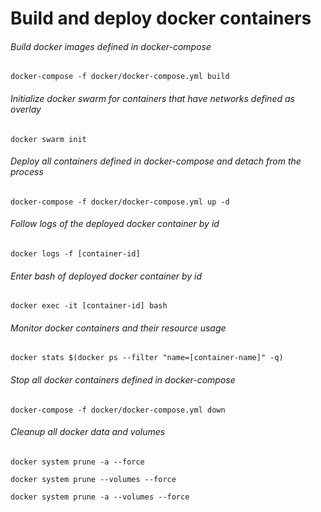 # Build and deploy docker containers

###### Build docker images defined in docker-compose

```
docker-compose -f docker/docker-compose.yml build
```

###### Initialize docker swarm for containers that have networks defined as overlay

```
docker swarm init
```

###### Deploy all containers defined in docker-compose and detach from the process

```
docker-compose -f docker/docker-compose.yml up -d
```

###### Follow logs of the deployed docker container by id

```
docker logs -f [container-id]
```

###### Enter bash of deployed docker container by id

```
docker exec -it [container-id] bash
```

###### Monitor docker containers and their resource usage

```
docker stats $(docker ps --filter "name=[container-name]" -q)
```

###### Stop all docker containers defined in docker-compose

```
docker-compose -f docker/docker-compose.yml down
```

###### Cleanup all docker data and volumes

```
docker system prune -a --force
```

```
docker system prune --volumes --force
```

```
docker system prune -a --volumes --force
```